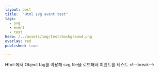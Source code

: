 ```yaml
---
layout: post
title:  "Html svg event test"
tags:
  - svg
  - event
  - test
hero: /../assets/img/test/background.png
overlay: red
published: true

---
```

Html 에서 Object tag를 이용해 svg file을 로드해서 이벤트를 테스트
<!–-break-–>

<script src="https://code.jquery.com/jquery-3.2.1.min.js"></script>


<script>
	var arr = [
		'btn1',
		'btn2',
		'btn3'
	];
	var arrIdx = 0; 
	$( window ).on( "load", function() {
		var object  = document.getElementById("svgObj");
		var svgDoc = object.contentDocument;
		var background = svgDoc.getElementById("background");
		background.setAttribute("fill", "yellow");
		background.addEventListener("click", function(){
			console.log('mouse move');
			$('.post').append('<p>마우스 클릭</p>');
		});
		background.addEventListener("mousemove", function(){
			$('.post').append('<p>마우스 움직임</p>');
		});
		background.addEventListener("SVGScroll", function(){
			$('.post').append('<p>마우스 스크롤</p>');
		});
	});
	function colorChange(btnsObj, btnObj){
		btnsObj.css('background-color', 'gray');
		btnObj.css('background-color', 'red');
	}
	
</script>
<style>
	#background{
		width: 100%;
		height: 500px;
		background-color: antiquewhite;
	}
	.btn{
		width: 50%;
		height: 50px;
		background-color: gray;
		position: relative;
		left: 120px;
	}
	#btn1{
		top: 100px;
	}
	#btn2{
		top: 200px;
	}
	#btn3{
		top: 300px;
	}
</style>
<object id="svgObj" width="100%" height="600"  type="image/svg+xml" data="{{ site.url }}/assets/file/ARS2018299914467.svg" ></object>
